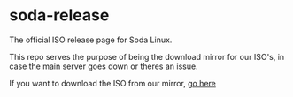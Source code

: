 # soda-release
The official ISO release page for Soda Linux.

This repo serves the purpose of being the download mirror for our ISO's, in case the main server goes down or theres an issue.

If you want to download the ISO from our mirror, [go here](https://sodalinux.org/#download)
